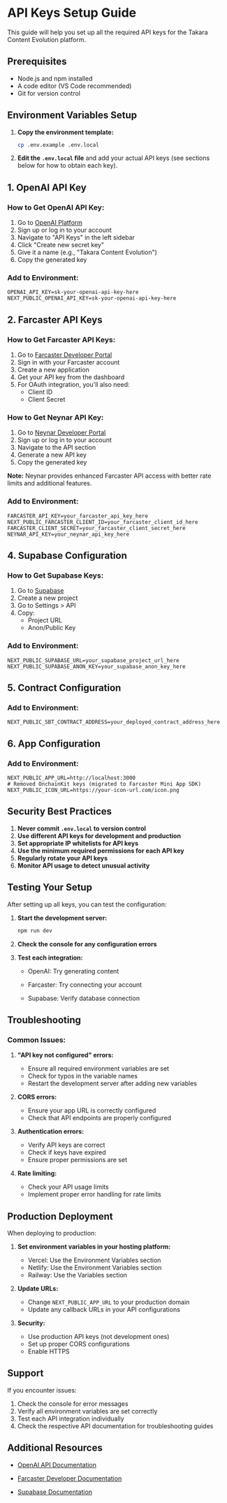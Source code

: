 # API Keys Setup Guide

This guide will help you set up all the required API keys for the Takara Content Evolution platform.

## Prerequisites

- Node.js and npm installed
- A code editor (VS Code recommended)
- Git for version control

## Environment Variables Setup

1. **Copy the environment template:**
   ```bash
   cp .env.example .env.local
   ```

2. **Edit the `.env.local` file** and add your actual API keys (see sections below for how to obtain each key).

## 1. OpenAI API Key

### How to Get OpenAI API Key:

1. Go to [OpenAI Platform](https://platform.openai.com/)
2. Sign up or log in to your account
3. Navigate to "API Keys" in the left sidebar
4. Click "Create new secret key"
5. Give it a name (e.g., "Takara Content Evolution")
6. Copy the generated key

### Add to Environment:
```env
OPENAI_API_KEY=sk-your-openai-api-key-here
NEXT_PUBLIC_OPENAI_API_KEY=sk-your-openai-api-key-here
```

## 2. Farcaster API Keys

### How to Get Farcaster API Keys:

1. Go to [Farcaster Developer Portal](https://developer.farcaster.xyz/)
2. Sign in with your Farcaster account
3. Create a new application
4. Get your API key from the dashboard
5. For OAuth integration, you'll also need:
   - Client ID
   - Client Secret

### How to Get Neynar API Key:

1. Go to [Neynar Developer Portal](https://neynar.com/)
2. Sign up or log in to your account
3. Navigate to the API section
4. Generate a new API key
5. Copy the generated key

**Note:** Neynar provides enhanced Farcaster API access with better rate limits and additional features.

### Add to Environment:
```env
FARCASTER_API_KEY=your_farcaster_api_key_here
NEXT_PUBLIC_FARCASTER_CLIENT_ID=your_farcaster_client_id_here
FARCASTER_CLIENT_SECRET=your_farcaster_client_secret_here
NEYNAR_API_KEY=your_neynar_api_key_here
```



## 4. Supabase Configuration

### How to Get Supabase Keys:

1. Go to [Supabase](https://supabase.com/)
2. Create a new project
3. Go to Settings > API
4. Copy:
   - Project URL
   - Anon/Public Key

### Add to Environment:
```env
NEXT_PUBLIC_SUPABASE_URL=your_supabase_project_url_here
NEXT_PUBLIC_SUPABASE_ANON_KEY=your_supabase_anon_key_here
```

## 5. Contract Configuration

### Add to Environment:
```env
NEXT_PUBLIC_SBT_CONTRACT_ADDRESS=your_deployed_contract_address_here
```

## 6. App Configuration

### Add to Environment:
```env
NEXT_PUBLIC_APP_URL=http://localhost:3000
# Removed OnchainKit keys (migrated to Farcaster Mini App SDK)
NEXT_PUBLIC_ICON_URL=https://your-icon-url.com/icon.png
```

## Security Best Practices

1. **Never commit `.env.local` to version control**
2. **Use different API keys for development and production**
3. **Set appropriate IP whitelists for API keys**
4. **Use the minimum required permissions for each API key**
5. **Regularly rotate your API keys**
6. **Monitor API usage to detect unusual activity**

## Testing Your Setup

After setting up all keys, you can test the configuration:

1. **Start the development server:**
   ```bash
   npm run dev
   ```

2. **Check the console for any configuration errors**

3. **Test each integration:**
   - OpenAI: Try generating content
   - Farcaster: Try connecting your account
   
   - Supabase: Verify database connection

## Troubleshooting

### Common Issues:

1. **"API key not configured" errors:**
   - Ensure all required environment variables are set
   - Check for typos in the variable names
   - Restart the development server after adding new variables

2. **CORS errors:**
   - Ensure your app URL is correctly configured
   - Check that API endpoints are properly configured

3. **Authentication errors:**
   - Verify API keys are correct
   - Check if keys have expired
   - Ensure proper permissions are set

4. **Rate limiting:**
   - Check your API usage limits
   - Implement proper error handling for rate limits

## Production Deployment

When deploying to production:

1. **Set environment variables in your hosting platform:**
   - Vercel: Use the Environment Variables section
   - Netlify: Use the Environment Variables section
   - Railway: Use the Variables section

2. **Update URLs:**
   - Change `NEXT_PUBLIC_APP_URL` to your production domain
   - Update any callback URLs in your API configurations

3. **Security:**
   - Use production API keys (not development ones)
   - Set up proper CORS configurations
   - Enable HTTPS

## Support

If you encounter issues:

1. Check the console for error messages
2. Verify all environment variables are set correctly
3. Test each API integration individually
4. Check the respective API documentation for troubleshooting guides

## Additional Resources

- [OpenAI API Documentation](https://platform.openai.com/docs)
- [Farcaster Developer Documentation](https://developer.farcaster.xyz/)

- [Supabase Documentation](https://supabase.com/docs) 